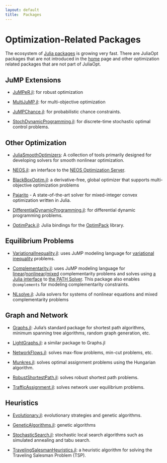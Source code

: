 ```yaml
---
layout: default
title:  Packages
---
```


# Optimization-Related Packages
The ecosystem of [Julia packages](http://pkg.julialang.org) is growing very fast. There are JuliaOpt packages that are not introduced in the [home](/) page and other optimization related packages that are not part of JuliaOpt.


## JuMP Extensions

- [JuMPeR.jl](https://github.com/IainNZ/JuMPeR.jl): for robust optimization

- [MultiJuMP.jl](https://github.com/anriseth/MultiJuMP.jl): for multi-objective optimization

- [JuMPChance.jl](https://github.com/mlubin/JuMPChance.jl): for probabilistic chance constraints.

- [StochDynamicProgramming.jl](https://github.com/JuliaOpt/StochDynamicProgramming.jl): for discrete-time stochastic optimal control problems.

## Other Optimization

- [JuliaSmoothOptimizers](https://github.com/JuliaSmoothOptimizers): A collection of tools primarily designed for developing solvers for smooth nonlinear optimization.

- [NEOS.jl](https://github.com/odow/NEOS.jl): an interface to the [NEOS Optimization Server](http://www.neos-server.org/).

- [BlackBoxOptim.jl](https://github.com/robertfeldt/BlackBoxOptim.jl): a derivative-free, global optimizer that supports multi-objective optimization problems

- [Pajarito](https://github.com/mlubin/Pajarito.jl) - A state-of-the-art solver for mixed-integer convex optimization written in Julia.

- [DifferentialDynamicProgramming.jl](https://github.com/baggepinnen/DifferentialDynamicProgramming.jl): for differential dynamic programming problems.

- [OptimPack.jl](https://github.com/emmt/OptimPack.jl): Julia bindings for the [OptimPack](https://github.com/emmt/OptimPack) library.


## Equilibrium Problems

- [VariationalInequality.jl](https://github.com/chkwon/VariationalInequality.jl): uses JuMP modeling language for [variational inequality](https://en.wikipedia.org/wiki/Variational_inequality) problems.

- [Complementarity.jl](https://github.com/chkwon/Complementarity.jl): uses JuMP modeling language for [linear](https://en.wikipedia.org/wiki/Linear_complementarity_problem)/[nonlinear](https://en.wikipedia.org/wiki/Nonlinear_complementarity_problem)/[mixed](https://en.wikipedia.org/wiki/Mixed_complementarity_problem) complementarity problems and solves using [a Julia interface](https://github.com/chkwon/PATHSolver.jl) to [the PATH Solver](http://pages.cs.wisc.edu/%7Eferris/path.html). This package also enables `@complements` for modeling complementarity constraints.

- [NLsolve.jl](https://github.com/EconForge/NLsolve.jl): Julia solvers for systems of nonlinear equations and mixed complementarity problems


## Graph and Network

- [Graphs.jl](https://github.com/JuliaLang/Graphs.jl): Julia’s standard package for shortest path algorithms, minimum spanning tree algorithms, random graph generation, etc.

- [LightGraphs.jl](https://github.com/JuliaGraphs/LightGraphs.jl): a similar package to Graphs.jl

- [NetworkFlows.jl](https://github.com/Azzaare/NetworkFlows.jl): solves max-flow problems, min-cut problems, etc.

- [Munkres.jl](https://github.com/FugroRoames/Munkres.jl): solves optimal assignment problems using the Hungarian algorithm.

- [RobustShortestPath.jl](https://github.com/chkwon/RobustShortestPath.jl): solves robust shortest path problems.

- [TrafficAssignment.jl](https://github.com/chkwon/TrafficAssignment.jl): solves network user equilibrium problems.

## Heuristics

- [Evolutionary.jl](https://github.com/wildart/Evolutionary.jl): evolutionary strategies and genetic algorithms.

- [GeneticAlgorithms.jl](https://github.com/WestleyArgentum/GeneticAlgorithms.jl): genetic algorithms

- [StochasticSearch.jl](https://github.com/phrb/StochasticSearch.jl): stochastic local search algorithms such as simulated annealing and tabu search.

- [TravelingSalesmanHeuristics.jl](https://github.com/evanfields/TravelingSalesmanHeuristics.jl): a heuristic algorithm for solving the Traveling Salesman Problem (TSP).

